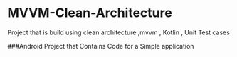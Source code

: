# MVVM-Clean-Architecture
Project that is build using clean architecture ,mvvm , Kotlin , Unit Test cases


###Android Project that Contains Code for a Simple application 
